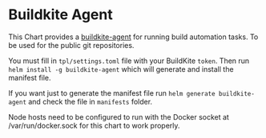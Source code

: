 # Buildkite Agent

This Chart provides a [buildkite-agent](https://buildkite.com/docs/agent) for running build automation tasks.
To be used for the public git repositories.

You must fill in `tpl/settings.toml` file with your BuildKite `token`.
Then run `helm install -g buildkite-agent` which will generate and install the manifest file.

If you want just to generate the manifest file run `helm generate buildkite-agent`
and check the file in `manifests` folder.

Node hosts need to be configured to run with the Docker socket at /var/run/docker.sock
for this chart to work properly.
